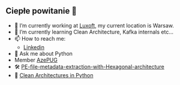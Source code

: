 ## Ciepłe powitanie 👋

- 🔭 I’m currently working at [Luxoft](https://www.luxoft.com/), my current location is Warsaw.
- 🌱 I’m currently learning Clean Architecture, Kafka internals etc...
- 📫 How to reach me:
  * [Linkedin](https://www.linkedin.com/in/mirzayevio/)
- 💬 Ask me about Python
- Member [AzePUG](https://www.azepug.az/)
- 🛠 [PE-file-metadata-extraction-with-Hexagonal-architecture](https://github.com/mirzayevio/PE-file-metadata-extraction-with-Hexagonal-architecture)
- 📖 [Clean Architectures in Python](https://leanpub.com/clean-architectures-in-python)

<!--
**mirzayevio/mirzayevio** is a ✨ _special_ ✨ repository because its `README.md` (this file) appears on your GitHub profile.

Here are some ideas to get you started:

- 🔭 I’m currently working on ...
- 🌱 I’m currently learning ...
- 👯 I’m looking to collaborate on ...
- 🤔 I’m looking for help with ...
- 💬 Ask me about ...
- 📫 How to reach me: ...
- 😄 Pronouns: ...
- ⚡ Fun fact: ...
-->
